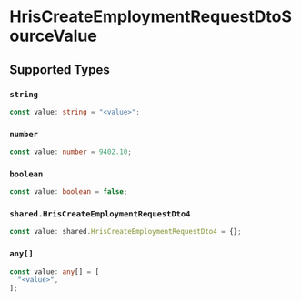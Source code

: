 # HrisCreateEmploymentRequestDtoSourceValue


## Supported Types

### `string`

```typescript
const value: string = "<value>";
```

### `number`

```typescript
const value: number = 9402.10;
```

### `boolean`

```typescript
const value: boolean = false;
```

### `shared.HrisCreateEmploymentRequestDto4`

```typescript
const value: shared.HrisCreateEmploymentRequestDto4 = {};
```

### `any[]`

```typescript
const value: any[] = [
  "<value>",
];
```

